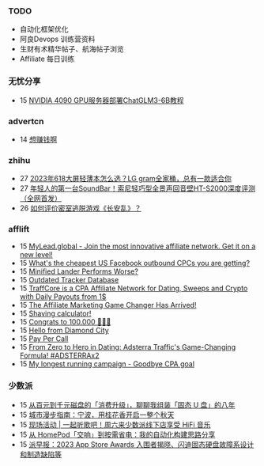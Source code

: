 ### TODO
-  自动化框架优化
-  阿良Devops 训练营资料
-  生财有术精华帖子、航海帖子浏览
-  Affiliate 每日训练

### 无忧分享
<!-- ruyo:START -->
-  15 [NVIDIA 4090 GPU服务器部署ChatGLM3-6B教程](https://51.ruyo.net/18538.html)<!-- ruyo:END -->

### advertcn
<!-- advertcn:START -->
-  14 [想赚钱啊](https://www.advertcn.com/forum.php?mod=viewthread&tid=112915)<!-- advertcn:END -->

### zhihu
<!-- zhihu:START -->
-  27 [2023年618大屏轻薄本怎么选？LG gram全家桶，总有一款适合你](http://zhuanlan.zhihu.com/p/632641888?utm_campaign=rss&utm_medium=rss&utm_source=rss&utm_content=title)
-  27 [年轻人的第一台SoundBar！索尼轻巧型全景声回音壁HT-S2000深度评测（全网首发）](http://zhuanlan.zhihu.com/p/630990296?utm_campaign=rss&utm_medium=rss&utm_source=rss&utm_content=title)
-  26 [如何评价密室逃脱游戏《长安乱》？](http://www.zhihu.com/question/563950552/answer/3045961312?utm_campaign=rss&utm_medium=rss&utm_source=rss&utm_content=title)<!-- zhihu:END -->

### afflift
<!-- afflift:START -->
-  15 [MyLead.global - Join the most innovative affiliate network. Get it on a new level!](https://afflift.com/f/threads/mylead-global-join-the-most-innovative-affiliate-network-get-it-on-a-new-level.2151/)
-  15 [What&#39;s the cheapest US Facebook outbound CPCs you are getting?](https://afflift.com/f/threads/whats-the-cheapest-us-facebook-outbound-cpcs-you-are-getting.12029/)
-  15 [Minified Lander Performs Worse?](https://afflift.com/f/threads/minified-lander-performs-worse.12026/)
-  15 [Outdated Tracker Database](https://afflift.com/f/threads/outdated-tracker-database.12028/)
-  15 [TraffCore is a CPA Affiliate Network for Dating, Sweeps and Crypto with Daily Payouts from 1$](https://afflift.com/f/threads/traffcore-is-a-cpa-affiliate-network-for-dating-sweeps-and-crypto-with-daily-payouts-from-1.8700/)
-  15 [The Affiliate Marketing Game Changer Has Arrived!](https://afflift.com/f/threads/the-affiliate-marketing-game-changer-has-arrived.11991/)
-  15 [Shaving calculator!](https://afflift.com/f/threads/shaving-calculator.12025/)
-  15 [Congrats to 100.000 🎉🎉🎉](https://afflift.com/f/threads/congrats-to-100-000-%F0%9F%8E%89%F0%9F%8E%89%F0%9F%8E%89.12023/)
-  15 [Hello from Diamond City](https://afflift.com/f/threads/hello-from-diamond-city.11998/)
-  15 [Pay Per Call](https://afflift.com/f/threads/pay-per-call.175/)
-  15 [From Zero to Hero in Dating: Adsterra Traffic&#39;s Game-Changing Formula! #ADSTERRAx2](https://afflift.com/f/threads/from-zero-to-hero-in-dating-adsterra-traffics-game-changing-formula-adsterrax2.11962/)
-  15 [My longest running campaign - Goodbye CPA goal](https://afflift.com/f/threads/my-longest-running-campaign-goodbye-cpa-goal.11839/)<!-- afflift:END -->

### 少数派
<!-- sspai:START -->
-  15 [从百元到千元磁盘的「消费升级」，聊聊我组装「固态 U 盘」的八年](https://sspai.com/post/82986)
-  15 [城市漫步指南：宁波，用桂花香开启一整个秋天](https://sspai.com/post/83923)
-  15 [现场活动 | 一起听歌吧！周六来少数派线下店享受 HiFi 音乐](https://sspai.com/post/84421)
-  15 [从 HomePod「交响」到按需省电：我的自动化构建思路分享](https://sspai.com/post/84349)
-  15 [派早报：2023 App Store Awards 入围者揭晓、闪迪固态硬盘故障系设计和制造缺陷等](https://sspai.com/post/84419)<!-- sspai:END -->
